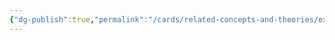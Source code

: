 ```yaml
---
{"dg-publish":true,"permalink":"/cards/related-concepts-and-theories/experimentation/","noteIcon":"","created":"2023-02-06T11:52:48.725+01:00","updated":"2023-02-06T11:54:37.495+01:00"}
---
```



